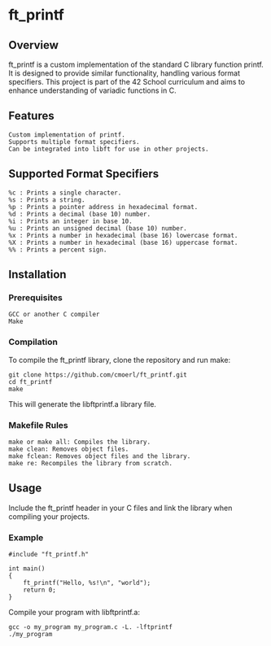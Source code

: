 # ft_printf


## Overview

ft_printf is a custom implementation of the standard C library function printf. It is designed to provide similar functionality, handling various format specifiers. This project is part of the 42 School curriculum and aims to enhance understanding of variadic functions in C.

## Features

    Custom implementation of printf.
    Supports multiple format specifiers.
    Can be integrated into libft for use in other projects.

## Supported Format Specifiers

    %c : Prints a single character.
    %s : Prints a string.
    %p : Prints a pointer address in hexadecimal format.
    %d : Prints a decimal (base 10) number.
    %i : Prints an integer in base 10.
    %u : Prints an unsigned decimal (base 10) number.
    %x : Prints a number in hexadecimal (base 16) lowercase format.
    %X : Prints a number in hexadecimal (base 16) uppercase format.
    %% : Prints a percent sign.

## Installation 

### Prerequisites

    GCC or another C compiler
    Make

### Compilation

To compile the ft_printf library, clone the repository and run make:

    git clone https://github.com/cmoerl/ft_printf.git
    cd ft_printf
    make

This will generate the libftprintf.a library file.

### Makefile Rules

    make or make all: Compiles the library.
    make clean: Removes object files.
    make fclean: Removes object files and the library.
    make re: Recompiles the library from scratch.

## Usage

Include the ft_printf header in your C files and link the library when compiling your projects.

### Example

    #include "ft_printf.h"

    int main() 
    {
        ft_printf("Hello, %s!\n", "world");
        return 0;
    }

Compile your program with libftprintf.a:

    gcc -o my_program my_program.c -L. -lftprintf
    ./my_program
